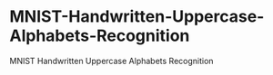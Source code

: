 # MNIST-Handwritten-Uppercase-Alphabets-Recognition
MNIST Handwritten Uppercase Alphabets Recognition

